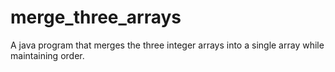 # merge_three_arrays
A java program that merges the three integer arrays into a single array while maintaining order.

